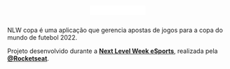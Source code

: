<h1 align="center">
  <img alt="Logo" src="./mobile/src/assets/logo.svg" width="25%">
</h1>


NLW copa é uma aplicação que gerencia apostas de jogos para a copa do mundo de futebol 2022.

Projeto desenvolvido durante a **[Next Level Week eSports](https://nextlevelweek.com/)**, realizada pela **[@Rocketseat](https://github.com/Rocketseat)**.
